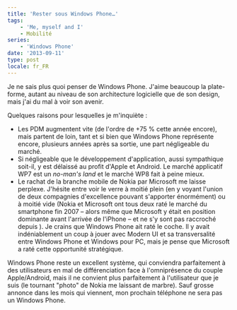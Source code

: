 ```yaml
---
title: 'Rester sous Windows Phone…'
tags:
    - 'Me, myself and I'
    - Mobilité
series:
    - 'Windows Phone'
date: '2013-09-11'
type: post
locale: fr_FR
---
```


Je ne sais plus quoi penser de Windows Phone. J'aime beaucoup la plate-forme, autant au niveau de son architecture logicielle que de son design, mais j'ai du mal à voir son avenir.

<!-- more -->

Quelques raisons pour lesquelles je m'inquiète&nbsp;:

*   Les PDM augmentent vite (de l'ordre de +75 % cette année encore), mais partent de loin, tant et si bien que Windows Phone représente encore, plusieurs années après sa sortie, une part négligeable du marché.
*   Si négligeable que le développement d'application, aussi sympathique soit-il, y est délaissé au profit d'Apple et Android. Le marché applicatif WP7 est un _no-man's land_ et le marché WP8 fait à peine mieux.
*   Le rachat de la branche mobile de Nokia par Microsoft me laisse perplexe. J'hésite entre voir le verre à moitié plein (en y voyant l'union de deux compagnies d'excellence pouvant s'apporter énormément) ou à moitié vide (Nokia et Microsoft ont tous deux raté le marché du smartphone fin 2007 – alors même que Microsoft y était en position dominante avant l'arrivée de l'iPhone – et ne s'y sont pas raccroché depuis ).
Je crains que Windows Phone ait raté le coche. Il y avait indéniablement un coup à jouer avec Modern UI et sa transversalité entre Windows Phone et Windows pour PC, mais je pense que Microsoft a raté cette opportunité stratégique.

Windows Phone reste un excellent système, qui conviendra parfaitement à des utilisateurs en mal de différenciation face à l'omniprésence du couple Apple/Android, mais il ne convient plus parfaitement à l'utilisateur que je suis (le tournant "photo" de Nokia me laissant de marbre). Sauf grosse annonce dans les mois qui viennent, mon prochain téléphone ne sera pas un Windows Phone.
